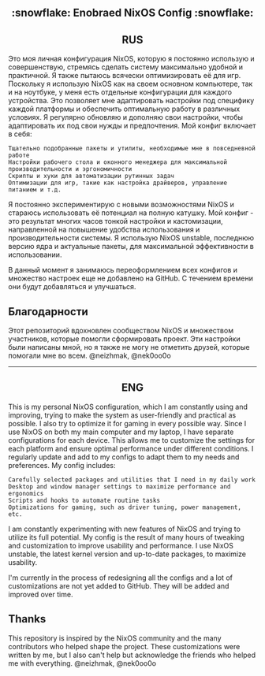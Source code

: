 <h2 align="center">:snowflake: Enobraed NixOS Config :snowflake:</h2>

<h2 align="center">RUS</h2>

Это моя личная конфигурация NixOS, которую я постоянно использую и совершенствую, стремясь сделать систему максимально удобной и практичной. Я также пытаюсь всячески оптимизировать её для игр. Поскольку я использую NixOS как на своем основном компьютере, так и на ноутбуке, у меня есть отдельные конфигурации для каждого устройства. Это позволяет мне адаптировать настройки под специфику каждой платформы и обеспечить оптимальную работу в различных условиях. Я регулярно обновляю и дополняю свои настройки, чтобы адаптировать их под свои нужды и предпочтения. Мой конфиг включает в себя:

    Тщательно подобранные пакеты и утилиты, необходимые мне в повседневной работе
    Настройки рабочего стола и оконного менеджера для максимальной производительности и эргономичности
    Скрипты и хуки для автоматизации рутинных задач
    Оптимизации для игр, такие как настройка драйверов, управление питанием и т.д.

Я постоянно экспериментирую с новыми возможностями NixOS и стараюсь использовать её потенциал на полную катушку. Мой конфиг - это результат многих часов тонкой настройки и кастомизации, направленной на повышение удобства использования и производительности системы. Я использую NixOS unstable, последнюю версию ядра и актуальные пакеты, для максимальной эффективности в использовании.

В данный момент я занимаюсь переоформлением всех конфигов и множество настроек еще не добавлено на GitHub. С течением времени они будут добавляться и улучшаться.

## Благодарности
Этот репозиторий вдохновлен сообществом NixOS и множеством участников, которые помогли сформировать проект.
Эти настройки были написаны мной, но я также не могу не отметить друзей, которые помогали мне во всем.
@neizhmak, @nek0oo0o

---
<h2 align="center">ENG</h2>

This is my personal NixOS configuration, which I am constantly using and improving, trying to make the system as user-friendly and practical as possible. I also try to optimize it for gaming in every possible way. Since I use NixOS on both my main computer and my laptop, I have separate configurations for each device. This allows me to customize the settings for each platform and ensure optimal performance under different conditions. I regularly update and add to my configs to adapt them to my needs and preferences. My config includes:

    Carefully selected packages and utilities that I need in my daily work
    Desktop and window manager settings to maximize performance and ergonomics
    Scripts and hooks to automate routine tasks
    Optimizations for gaming, such as driver tuning, power management, etc.

I am constantly experimenting with new features of NixOS and trying to utilize its full potential. My config is the result of many hours of tweaking and customization to improve usability and performance. I use NixOS unstable, the latest kernel version and up-to-date packages, to maximize usability.

I'm currently in the process of redesigning all the configs and a lot of customizations are not yet added to GitHub. They will be added and improved over time.

## Thanks
This repository is inspired by the NixOS community and the many contributors who helped shape the project.
These customizations were written by me, but I also can't help but acknowledge the friends who helped me with everything.
@neizhmak, @nek0oo0o
